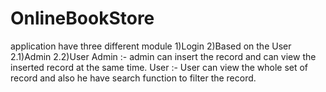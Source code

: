 # OnlineBookStore
 application have three different module
  1)Login
  2)Based on the User
    2.1)Admin
    2.2)User
  Admin :- admin can insert the record and can view the inserted record at the same time.
  User :- User can view the whole set of record and also he have search function to filter the record.
